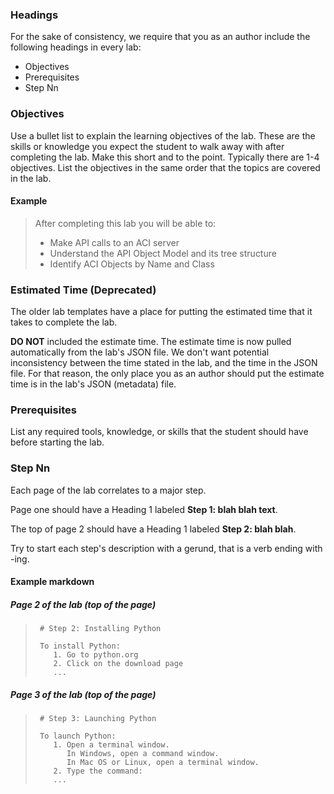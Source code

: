 


### Headings

For the sake of consistency, we require that you as an author include the following headings in every lab:

* Objectives
* Prerequisites
* Step Nn

### Objectives

Use a bullet list to explain the learning objectives of the lab. These are the skills or knowledge you expect the student to walk away with after completing the lab. Make this short and to the point. Typically there are 1-4 objectives. List the objectives in the same order that the topics are covered in the lab.

#### Example

> After completing this lab you will be able to:
>  - Make API calls to an ACI server
>  - Understand the API Object Model and its tree structure
>  - Identify ACI Objects by Name and Class


### Estimated Time (Deprecated)

The older lab templates have a place for putting the estimated time that it takes to complete the lab.

**DO NOT** included the estimate time. The estimate time is now pulled automatically from the lab's JSON file. We don't want potential inconsistency between the time stated in the lab, and the time in the JSON file.  For that reason, the only place you as an author should put the estimate time is in the lab's JSON (metadata) file.

### Prerequisites

List any required tools, knowledge, or skills that the student should have before starting the lab.

### Step Nn

Each page of the lab correlates to a major step. 

Page one should have a Heading 1 labeled **Step 1: blah blah text**. 

The top of page 2 should have a Heading 1 labeled **Step 2: blah blah**.

Try to start each step's description with a gerund, that is a verb ending with -ing.  

#### Example markdown

##### Page 2 of the lab  (top of the page)

>      # Step 2: Installing Python
>      
>      To install Python: 
>         1. Go to python.org
>         2. Click on the download page
>         ...

##### Page 3 of the lab  (top of the page)

>      # Step 3: Launching Python
>      
>      To launch Python: 
>         1. Open a terminal window.
>            In Windows, open a command window.
>            In Mac OS or Linux, open a terminal window.
>         2. Type the command:
>         ...

